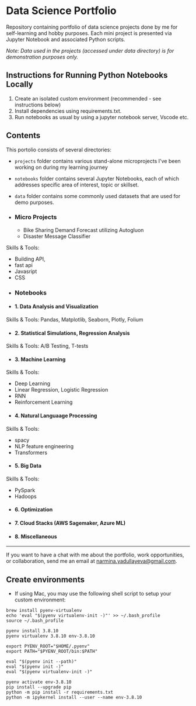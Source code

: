 # Data Science Portfolio

Repository containing portfolio of data science projects done by me for self-learning and hobby purposes. Each mini project is presented via Jupyter Notebook and associated Python scripts.

_Note: Data used in the projects (accessed under data directory) is for demonstration purposes only._

## Instructions for Running Python Notebooks Locally

1. Create an isolated custom environment (recommended - see instructions below)
2. Install dependencies using requirements.txt.
3. Run notebooks as usual by using a jupyter notebook server, Vscode etc.


## Contents

This portolio consists of several directories:
- `projects` folder contains various stand-alone microprojects I've been working on during my learning journey
- `notebooks` folder contains several Jupyter Notebooks, each of which addresses specific area of interest, topic or skillset. 
- `data` folder contains some commonly used datasets that are used for demo purposes. 

- ### Micro Projects
  - Bike Sharing Demand Forecast utilizing Autogluon
  - Disaster Message Classifier 

Skills & Tools:
* Building API, 
* fast api
* Javasript
* CSS

- ### Notebooks
- #### 1. Data Analysis and Visualization
Skills & Tools: Pandas, Matplotlib, Seaborn, Plotly, Folium
- #### 2. Statistical Simulations, Regression Analysis
Skills & Tools: A/B Testing, T-tests
- #### 3. Machine Learning
Skills & Tools:
* Deep Learning
* Linear Regression, Logistic Regression
* RNN
* Reinforcement Learning
- #### 4. Natural Languaage Processing
Skills & Tools:
* spacy 
* NLP feature engineering 
* Transformers 
- #### 5. Big Data
Skills & Tools:
* PySpark
* Hadoops
- #### 6. Optimization 
- #### 7. Cloud Stacks (AWS Sagemaker, Azure ML)
- #### 8. Miscellaneous


---

If you want to have a chat with me about the portfolio, work opportunities, or collaboration, send me an email at narmina.yadullayeva@gmail.com.



## Create environments

- If using Mac, you may use the following shell script to setup your custom environment:

```
brew install pyenv-virtualenv
echo 'eval "$(pyenv virtualenv-init -)"' >> ~/.bash_profile
source ~/.bash_profile

pyenv install 3.8.10
pyenv virtualenv 3.8.10 env-3.8.10

export PYENV_ROOT="$HOME/.pyenv"
export PATH="$PYENV_ROOT/bin:$PATH"

eval "$(pyenv init --path)"
eval "$(pyenv init -)"
eval "$(pyenv virtualenv-init -)"

pyenv activate env-3.8.10
pip install --upgrade pip
python -m pip install -r requirements.txt
python -m ipykernel install --user --name env-3.8.10
```